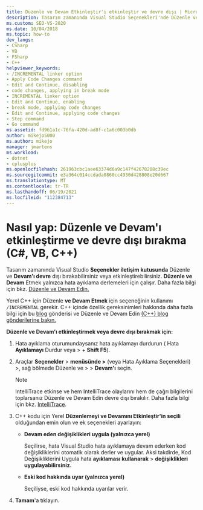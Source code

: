 ```yaml
---
title: Düzenle ve Devam Etkinleştir'i etkinleştir ve devre dışı | Microsoft Docs
description: Tasarım zamanında Visual Studio Seçenekleri'nde Düzenle ve Devam'ı devre dışı bırakmayı ve etkinleştirmeyi öğrenin. Düzenle ve Devam Etmek yalnızca hata ayıklama derlemeleri için çalışır.
ms.custom: SEO-VS-2020
ms.date: 10/04/2018
ms.topic: how-to
dev_langs:
- CSharp
- VB
- FSharp
- C++
helpviewer_keywords:
- /INCREMENTAL linker option
- Apply Code Changes command
- Edit and Continue, disabling
- code changes, applying in break mode
- INCREMENTAL linker option
- Edit and Continue, enabling
- break mode, applying code changes
- Edit and Continue, applying code changes
- Step command
- Go command
ms.assetid: fd961a1c-76fa-420d-ad8f-c1a6c003b0db
author: mikejo5000
ms.author: mikejo
manager: jmartens
ms.workload:
- dotnet
- cplusplus
ms.openlocfilehash: 261963cbc1aee63374d6a9c147f42678208c39ec
ms.sourcegitcommit: e3a364c014ccdada0860cc4930d428808e20d667
ms.translationtype: MT
ms.contentlocale: tr-TR
ms.lasthandoff: 06/19/2021
ms.locfileid: "112384713"
---
```

# <a name="how-to-enable-and-disable-edit-and-continue-c-vb-c"></a>Nasıl yap: Düzenle ve Devam'ı etkinleştirme ve devre dışı bırakma (C#, VB, C++)

Tasarım zamanında Visual Studio **Seçenekler iletişim kutusunda** Düzenle ve **Devam'ı devre** dışı bırakabilirsiniz veya etkinleştirebilirsiniz. **Düzenle ve Devam** Etmek yalnızca hata ayıklama derlemeleri için çalışır. Daha fazla bilgi için bkz. [Düzenle ve Devam Edin.](../debugger/edit-and-continue.md)

Yerel C++ için Düzenle **ve Devam Etmek** için seçeneğinin kullanımı `/INCREMENTAL` gerekir. C++ içinde özellik gereksinimleri hakkında daha fazla bilgi için bu [blog](https://devblogs.microsoft.com/cppblog/c-edit-and-continue-in-visual-studio-2015-update-3/) gönderisi ve Düzenle ve Devam Edin [(C++) blog gönderilerine bakın.](../debugger/edit-and-continue-visual-cpp.md)

**Düzenle ve Devam'ı etkinleştirmek veya devre dışı bırakmak için:**

1. Hata ayıklama oturumundaysanız hata ayıklamayı durdurun ( Hata **Ayıklamayı** Durdur veya  >    + **Shift F5**).

1. Araçlar **Seçenekler**  >  **menüsünde >** (veya Hata Ayıklama Seçenekleri) >, sağ bölmede Düzenle ve   >     >   **Devam'ı** seçin.

    > [!NOTE]
    > IntelliTrace etkinse ve hem IntelliTrace olaylarını hem de çağrı bilgilerini toplarsanız Düzenle ve Devam Edin devre dışı bırakılır. Daha fazla bilgi için bkz. [IntelliTrace](../debugger/intellitrace.md).

1. C++ kodu için Yerel **Düzenlemeyi ve Devamını Etkinleştir'in seçili** olduğundan emin olun ve ek seçenekleri ayarlayın:
    - **Devam eden değişiklikleri uygula (yalnızca yerel)**

      Seçilirse, hata Visual Studio hata ayıklamaya devam ederken kod değişikliklerini otomatik olarak derler ve uygular. Aksi takdirde, Kod Değişikliklerini Uygula hata **ayıklaması kullanarak**  >  **değişiklikleri uygulayabilirsiniz.**

    - **Eski kod hakkında uyar (yalnızca yerel)**

      Seçiliyse, eski kod hakkında uyarılar verir.

1. **Tamam**'a tıklayın.
